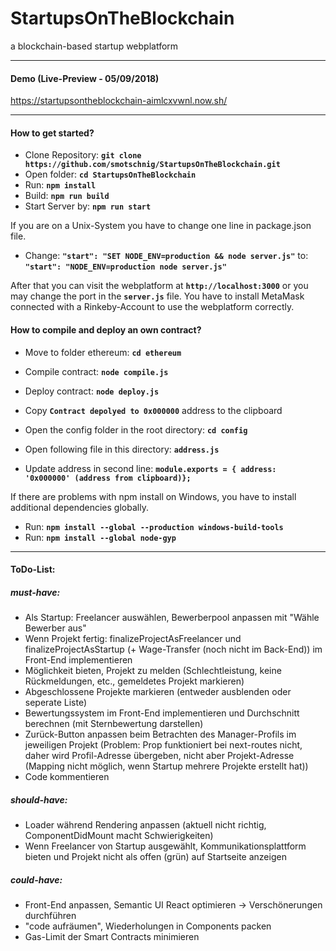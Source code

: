 # StartupsOnTheBlockchain
a blockchain-based startup webplatform

---

#### Demo (Live-Preview - 05/09/2018)
<https://startupsontheblockchain-aimlcxvwnl.now.sh/>

---

#### How to get started?

* Clone Repository: __`git clone https://github.com/smotschnig/StartupsOnTheBlockchain.git`__
* Open folder: __`cd StartupsOnTheBlockchain`__
* Run: __`npm install`__
* Build: __`npm run build`__
* Start Server by: __`npm run start`__

If you are on a Unix-System you have to change one line in package.json file.
* Change: __`"start": "SET NODE_ENV=production && node server.js"`__ to: __`"start": "NODE_ENV=production node server.js"`__

After that you can visit the webplatform at __`http://localhost:3000`__ or you may change the port in the __`server.js`__ file.
You have to install MetaMask connected with a Rinkeby-Account to use the webplatform correctly. 

#### How to compile and deploy an own contract?

* Move to folder ethereum: __`cd ethereum`__
* Compile contract: __`node compile.js`__
* Deploy contract: __`node deploy.js`__
* Copy __`Contract depolyed to 0x000000`__ address to the clipboard

* Open the config folder in the root directory: __`cd config`__
* Open following file in this directory: __`address.js`__
* Update address in second line: __`module.exports = { address: '0x000000' (address from clipboard)};`__
  
If there are problems with npm install on Windows, you have to install additional dependencies globally.
* Run: __`npm install --global --production windows-build-tools`__
* Run: __`npm install --global node-gyp`__

---

#### ToDo-List:

##### *must-have*:
* Als Startup: Freelancer auswählen, Bewerberpool anpassen mit "Wähle Bewerber aus"
* Wenn Projekt fertig: finalizeProjectAsFreelancer und finalizeProjectAsStartup (+ Wage-Transfer (noch nicht im Back-End)) im Front-End implementieren
* Möglichkeit bieten, Projekt zu melden (Schlechtleistung, keine Rückmeldungen, etc., gemeldetes Projekt markieren)
* Abgeschlossene Projekte markieren (entweder ausblenden oder seperate Liste)
* Bewertungssystem im Front-End implementieren und Durchschnitt berechnen (mit Sternbewertung darstellen)
* Zurück-Button anpassen beim Betrachten des Manager-Profils im jeweiligen Projekt (Problem: Prop funktioniert bei next-routes nicht, daher wird Profil-Adresse übergeben, nicht aber Projekt-Adresse (Mapping nicht möglich, wenn Startup mehrere Projekte erstellt hat))
* Code kommentieren

##### *should-have*:
* Loader während Rendering anpassen (aktuell nicht richtig, ComponentDidMount macht Schwierigkeiten)
* Wenn Freelancer von Startup ausgewählt, Kommunikationsplattform bieten und Projekt nicht als offen (grün) auf Startseite anzeigen

##### *could-have*:
* Front-End anpassen, Semantic UI React optimieren -> Verschönerungen durchführen
* "code aufräumen", Wiederholungen in Components packen
* Gas-Limit der Smart Contracts minimieren
